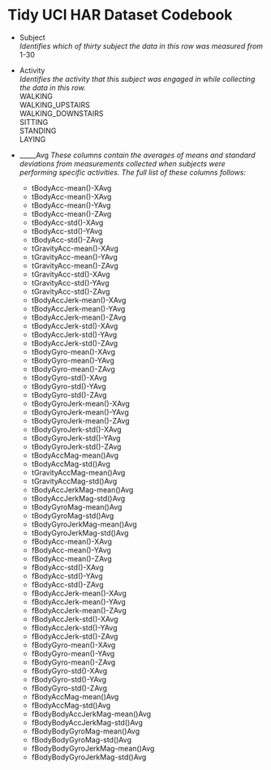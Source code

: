 # Tidy UCI HAR Dataset Codebook

* Subject  
  *Identifies which of thirty subject the data in this row was measured from*  
  1-30  

* Activity  
  *Identifies the activity that this subject was engaged in while collecting the data in this row.*  
  WALKING  
  WALKING_UPSTAIRS  
  WALKING_DOWNSTAIRS  
  SITTING  
  STANDING  
  LAYING  
        
* _____Avg
  *These columns contain the averages of means and standard deviations from measurements collected when subjects were performing specific activities.  The full list of these columns follows:*  

  * tBodyAcc-mean()-XAvg
  * tBodyAcc-mean()-XAvg
  * tBodyAcc-mean()-YAvg
  * tBodyAcc-mean()-ZAvg
  * tBodyAcc-std()-XAvg
  * tBodyAcc-std()-YAvg
  * tBodyAcc-std()-ZAvg
  * tGravityAcc-mean()-XAvg
  * tGravityAcc-mean()-YAvg
  * tGravityAcc-mean()-ZAvg
  * tGravityAcc-std()-XAvg
  * tGravityAcc-std()-YAvg
  * tGravityAcc-std()-ZAvg
  * tBodyAccJerk-mean()-XAvg
  * tBodyAccJerk-mean()-YAvg
  * tBodyAccJerk-mean()-ZAvg
  * tBodyAccJerk-std()-XAvg
  * tBodyAccJerk-std()-YAvg
  * tBodyAccJerk-std()-ZAvg
  * tBodyGyro-mean()-XAvg
  * tBodyGyro-mean()-YAvg
  * tBodyGyro-mean()-ZAvg
  * tBodyGyro-std()-XAvg
  * tBodyGyro-std()-YAvg
  * tBodyGyro-std()-ZAvg
  * tBodyGyroJerk-mean()-XAvg
  * tBodyGyroJerk-mean()-YAvg
  * tBodyGyroJerk-mean()-ZAvg
  * tBodyGyroJerk-std()-XAvg
  * tBodyGyroJerk-std()-YAvg
  * tBodyGyroJerk-std()-ZAvg
  * tBodyAccMag-mean()Avg
  * tBodyAccMag-std()Avg
  * tGravityAccMag-mean()Avg
  * tGravityAccMag-std()Avg
  * tBodyAccJerkMag-mean()Avg
  * tBodyAccJerkMag-std()Avg
  * tBodyGyroMag-mean()Avg
  * tBodyGyroMag-std()Avg
  * tBodyGyroJerkMag-mean()Avg
  * tBodyGyroJerkMag-std()Avg
  * fBodyAcc-mean()-XAvg
  * fBodyAcc-mean()-YAvg
  * fBodyAcc-mean()-ZAvg
  * fBodyAcc-std()-XAvg
  * fBodyAcc-std()-YAvg
  * fBodyAcc-std()-ZAvg
  * fBodyAccJerk-mean()-XAvg
  * fBodyAccJerk-mean()-YAvg
  * fBodyAccJerk-mean()-ZAvg
  * fBodyAccJerk-std()-XAvg
  * fBodyAccJerk-std()-YAvg
  * fBodyAccJerk-std()-ZAvg
  * fBodyGyro-mean()-XAvg
  * fBodyGyro-mean()-YAvg
  * fBodyGyro-mean()-ZAvg
  * fBodyGyro-std()-XAvg
  * fBodyGyro-std()-YAvg
  * fBodyGyro-std()-ZAvg
  * fBodyAccMag-mean()Avg
  * fBodyAccMag-std()Avg
  * fBodyBodyAccJerkMag-mean()Avg
  * fBodyBodyAccJerkMag-std()Avg
  * fBodyBodyGyroMag-mean()Avg
  * fBodyBodyGyroMag-std()Avg
  * fBodyBodyGyroJerkMag-mean()Avg
  * fBodyBodyGyroJerkMag-std()Avg
